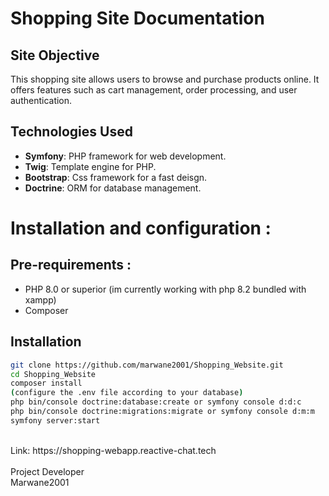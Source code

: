 # Shopping Site Documentation

## Site Objective

This shopping site allows users to browse and purchase products online. It offers features such as cart management, order processing, and user authentication.

## Technologies Used

- **Symfony**: PHP framework for web development.
- **Twig**: Template engine for PHP.
- **Bootstrap**: Css framework for a fast deisgn.
- **Doctrine**: ORM for database management.

# Installation and configuration :

## Pre-requirements :

- PHP 8.0 or superior (im currently working with php 8.2 bundled with xampp)
- Composer

## Installation
```bash
git clone https://github.com/marwane2001/Shopping_Website.git
cd Shopping_Website
composer install
(configure the .env file according to your database)
php bin/console doctrine:database:create or symfony console d:d:c
php bin/console doctrine:migrations:migrate or symfony console d:m:m
symfony server:start
```
<br>
Link: https://shopping-webapp.reactive-chat.tech
<br>

   
<br>
Project Developer
<br>
Marwane2001
